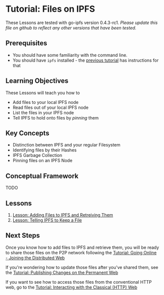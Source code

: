 # Tutorial: Files on IPFS
These Lessons are tested with go-ipfs version 0.4.3-rc1. _Please update this file on github to reflect any other versions that have been tested._

## Prerequisites

- You should have some familiarity with the command line.
- You should have `ipfs` installed - the [previous tutorial](../install-ipfs) has instructions for that

## Learning Objectives
These Lessons will teach you how to
* Add files to your local IPFS node
* Read files out of your local IPFS node
* List the files in your IPFS node
* Tell IPFS to hold onto files by _pinning_ them

## Key Concepts
* Distinction between IPFS and your regular Filesystem
* Identifying files by their Hashes
* IPFS Garbage Collection
* Pinning files on an IPFS Node

## Conceptual Framework
TODO

## Lessons

1. [Lesson: Adding Files to IPFS and Retreiving Them](/files-on-ipfs/lessons/add-and-retrieve-files.md)
2. [Lesson: Telling IPFS to Keep a File](/files-on-ipfs/lessons/pin-files.md)

## Next Steps

Once you know how to add files to IPFS and retrieve them, you will be ready to share those files on the P2P network following the [Tutorial: Going Online - Joining the Distributed Web](/going-online/README.md)

If you're wondering how to update those files after you've shared them, see the [Tutorial: Publishing Changes on the Permanent Web](/publishing-changes/README.md)

If you want to see how to access those files from the conventional HTTP web, go to the [Tutorial: Interacting with the Classical (HTTP) Web](/classical-web/README.md)
